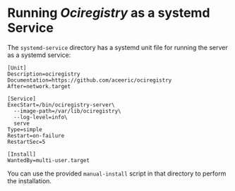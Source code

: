 # Running _Ociregistry_ as a systemd Service

The `systemd-service` directory has a systemd unit file for running the server as a systemd service:

```shell
[Unit]
Description=ociregistry
Documentation=https://github.com/aceeric/ociregistry
After=network.target

[Service]
ExecStart=/bin/ociregistry-server\
  --image-path=/var/lib/ociregistry\
  --log-level=info\
  serve
Type=simple
Restart=on-failure
RestartSec=5

[Install]
WantedBy=multi-user.target
```

You can use the provided `manual-install` script in that directory to perform the installation.
